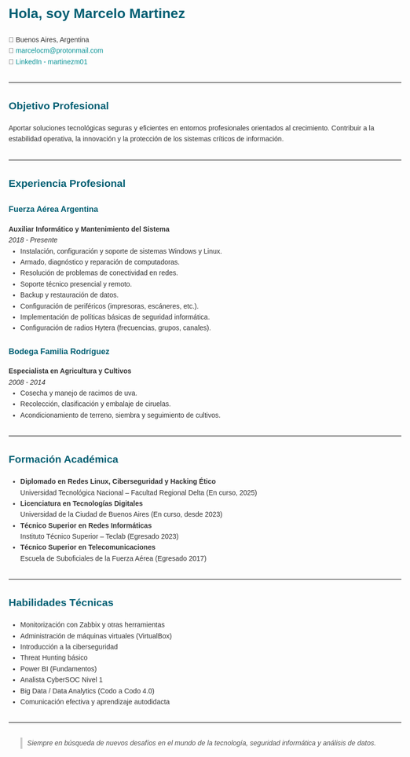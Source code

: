 <!DOCTYPE html>
<html lang="es">
<head>
  <meta charset="UTF-8">
  <title>Marcelo Martinez - Perfil Profesional</title>
  <style>
    body {
      font-family: Arial, sans-serif;
      margin: 40px auto;
      max-width: 800px;
      line-height: 1.6;
      color: #333;
    }
    h1, h2, h3 {
      color: #005f73;
    }
    ul {
      margin-top: 0;
    }
    blockquote {
      font-style: italic;
      color: #555;
      border-left: 4px solid #ccc;
      padding-left: 10px;
    }
    a {
      color: #0a9396;
      text-decoration: none;
    }
    a:hover {
      text-decoration: underline;
    }
    hr {
      border: none;
      border-top: 1px solid #ddd;
      margin: 30px 0;
    }
  </style>
</head>
<body>

  <h1>Hola, soy Marcelo Martinez</h1>

  <p>📍 Buenos Aires, Argentina<br>
     📧 <a href="mailto:marcelocm@protonmail.com">marcelocm@protonmail.com</a><br>
     🔗 <a href="https://www.linkedin.com/in/martinezm01/" target="_blank">LinkedIn - martinezm01</a>
  </p>

  <hr>

  <h2>Objetivo Profesional</h2>
  <p>Aportar soluciones tecnológicas seguras y eficientes en entornos profesionales orientados al crecimiento. Contribuir a la estabilidad operativa, la innovación y la protección de los sistemas críticos de información.</p>

  <hr>

  <h2>Experiencia Profesional</h2>

  <h3>Fuerza Aérea Argentina</h3>
  <strong>Auxiliar Informático y Mantenimiento del Sistema</strong><br>
  <em>2018 - Presente</em>
  <ul>
    <li>Instalación, configuración y soporte de sistemas Windows y Linux.</li>
    <li>Armado, diagnóstico y reparación de computadoras.</li>
    <li>Resolución de problemas de conectividad en redes.</li>
    <li>Soporte técnico presencial y remoto.</li>
    <li>Backup y restauración de datos.</li>
    <li>Configuración de periféricos (impresoras, escáneres, etc.).</li>
    <li>Implementación de políticas básicas de seguridad informática.</li>
    <li>Configuración de radios Hytera (frecuencias, grupos, canales).</li>
  </ul>

  <h3>Bodega Familia Rodríguez</h3>
  <strong>Especialista en Agricultura y Cultivos</strong><br>
  <em>2008 - 2014</em>
  <ul>
    <li>Cosecha y manejo de racimos de uva.</li>
    <li>Recolección, clasificación y embalaje de ciruelas.</li>
    <li>Acondicionamiento de terreno, siembra y seguimiento de cultivos.</li>
  </ul>

  <hr>

  <h2>Formación Académica</h2>
  <ul>
    <li><strong>Diplomado en Redes Linux, Ciberseguridad y Hacking Ético</strong><br>Universidad Tecnológica Nacional – Facultad Regional Delta (En curso, 2025)</li>
    <li><strong>Licenciatura en Tecnologías Digitales</strong><br>Universidad de la Ciudad de Buenos Aires (En curso, desde 2023)</li>
    <li><strong>Técnico Superior en Redes Informáticas</strong><br>Instituto Técnico Superior – Teclab (Egresado 2023)</li>
    <li><strong>Técnico Superior en Telecomunicaciones</strong><br>Escuela de Suboficiales de la Fuerza Aérea (Egresado 2017)</li>
  </ul>

  <hr>

  <h2>Habilidades Técnicas</h2>
  <ul>
    <li>Monitorización con Zabbix y otras herramientas</li>
    <li>Administración de máquinas virtuales (VirtualBox)</li>
    <li>Introducción a la ciberseguridad</li>
    <li>Threat Hunting básico</li>
    <li>Power BI (Fundamentos)</li>
    <li>Analista CyberSOC Nivel 1</li>
    <li>Big Data / Data Analytics (Codo a Codo 4.0)</li>
    <li>Comunicación efectiva y aprendizaje autodidacta</li>
  </ul>

  <hr>

  <blockquote>
    Siempre en búsqueda de nuevos desafíos en el mundo de la tecnología, seguridad informática y análisis de datos.
  </blockquote>

</body>
</html>
